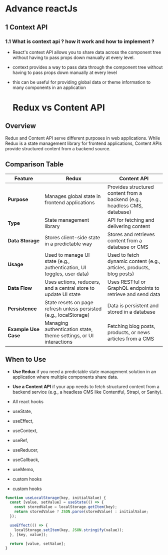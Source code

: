 # Advance reactJs

## 1 Context API

### 1.1 What is context api ? how it work and how to implement ?
 - React's context API allows you to share data across the component tree without having to pass props down manually at every level.
 - context provides a way to pass data through the component tree without having to pass props down manually at every level
 - this can be useful for providing global data or theme information to many components in an application


   # Redux vs Content API

## Overview
Redux and Content API serve different purposes in web applications. While Redux is a state management library for frontend applications, Content APIs provide structured content from a backend source.

## Comparison Table

| Feature          | Redux | Content API |
|-----------------|--------|------------|
| **Purpose** | Manages global state in frontend applications | Provides structured content from a backend (e.g., headless CMS, database) |
| **Type** | State management library | API for fetching and delivering content |
| **Data Storage** | Stores client-side state in a predictable way | Stores and retrieves content from a database or CMS |
| **Usage** | Used to manage UI state (e.g., authentication, UI toggles, user data) | Used to fetch dynamic content (e.g., articles, products, blog posts) |
| **Data Flow** | Uses actions, reducers, and a central store to update UI state | Uses RESTful or GraphQL endpoints to retrieve and send data |
| **Persistence** | State resets on page refresh unless persisted (e.g., localStorage) | Data is persistent and stored in a database |
| **Example Use Case** | Managing authentication state, theme settings, or UI interactions | Fetching blog posts, products, or news articles from a CMS |

## When to Use

- **Use Redux** if you need a predictable state management solution in an application where multiple components share data.
- **Use a Content API** if your app needs to fetch structured content from a backend service (e.g., a headless CMS like Contentful, Strapi, or Sanity).

- All react hooks
- useState,
- useEffect,
- useContext,
- useRef,
- useReducer,
- useCallback,
- useMemo,
- custom hooks


- custom hooks
```typescript
function useLocalStorage(key, initialValue) {
  const [value, setValue] = useState(() => {
    const storedValue = localStorage.getItem(key);
    return storedValue ? JSON.parse(storedValue) : initialValue;
  });

  useEffect(() => {
    localStorage.setItem(key, JSON.stringify(value));
  }, [key, value]);

  return [value, setValue];
}
```
